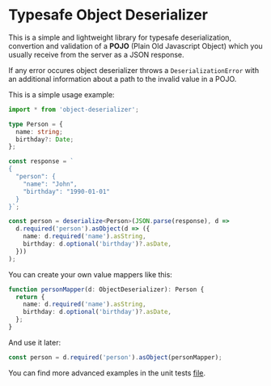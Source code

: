 # Typesafe Object Deserializer

This is a simple and lightweight library for typesafe deserialization, convertion and validation of a **POJO** (Plain Old Javascript Object) which you usually receive from the server as a JSON response.

If any error occures object deserializer throws a `DeserializationError` with an additional information about a path to the invalid value in a POJO.

This is a simple usage example:
```typescript
import * from 'object-deserializer';

type Person = {
  name: string;
  birthday?: Date;
};

const response = `
{
  "person": {
    "name": "John",
    "birthday": "1990-01-01"
  }
}`;

const person = deserialize<Person>(JSON.parse(response), d =>
  d.required('person').asObject(d => ({
    name: d.required('name').asString,
    birthday: d.optional('birthday')?.asDate,
  }))
);
```

You can create your own value mappers like this:

```typescript
function personMapper(d: ObjectDeserializer): Person {
  return {
    name: d.required('name').asString,
    birthday: d.optional('birthday')?.asDate,
  };
}
```
And use it later:
```typescript
const person = d.required('person').asObject(personMapper);
```

You can find more advanced examples in the unit tests [file](src/__tests__/objectDeserializer.test.ts).